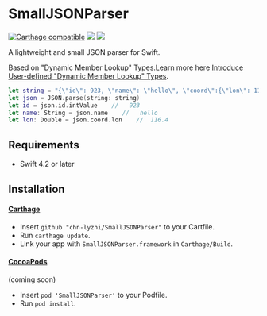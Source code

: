 # SmallJSONParser

[![Carthage compatible](https://img.shields.io/badge/Carthage-compatible-4BC51D.svg?style=flat)](https://github.com/Carthage/Carthage)
![](https://img.shields.io/cocoapods/v/SmallJSONParser.svg?style=flat)
![](https://img.shields.io/badge/platform-ios-osx-watchos-tvos-lightgrey.svg)

A lightweight and small JSON parser for Swift.

Based on "Dynamic Member Lookup" Types.Learn more here [Introduce User-defined "Dynamic Member Lookup" Types](https://github.com/apple/swift-evolution/blob/master/proposals/0195-dynamic-member-lookup.md).

```swift
let string = "{\"id\": 923, \"name\": \"hello\", \"coord\":{\"lon\": 116.4, \"lat\": 39.91}}"
let json = JSON.parse(string: string)
let id = json.id.intValue    //   923
let name: String = json.name    //   hello
let lon: Double = json.coord.lon    //  116.4
```

## Requirements

- Swift 4.2 or later

## Installation

#### [Carthage](https://github.com/Carthage/Carthage)

- Insert `github "chn-lyzhi/SmallJSONParser"` to your Cartfile.
- Run `carthage update`.
- Link your app with `SmallJSONParser.framework` in `Carthage/Build`.

#### [CocoaPods](https://github.com/cocoapods/cocoapods)

(coming soon)

- Insert `pod 'SmallJSONParser'` to your Podfile.
- Run `pod install`.
